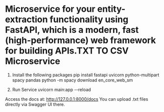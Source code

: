 # Microservice for your entity-extraction functionality using FastAPI, which is a modern, fast (high-performance) web framework for building APIs.TXT TO CSV Microservice

1. Install the following packages
pip install fastapi uvicorn python-multipart spacy pandas
python -m spacy download en_core_web_sm

2. Run Service
uvicorn main:app --reload

Access the docs at: http://127.0.0.1:8000/docs
You can upload .txt files directly via Swagger UI there.
